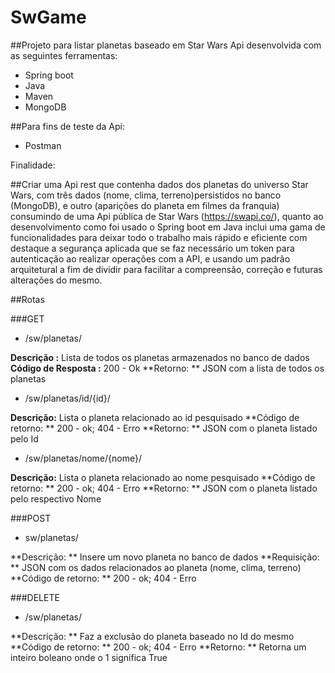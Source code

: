 # SwGame
 ##Projeto para listar planetas baseado em Star Wars
Api desenvolvida com as seguintes ferramentas:

- Spring boot
- Java
- Maven
- MongoDB

 ##Para fins de teste da Api:

- Postman

Finalidade:

 ##Criar uma Api rest que contenha dados dos planetas do universo Star Wars, com três dados (nome, clima, terreno)persistidos no banco (MongoDB), e outro (aparições do planeta em filmes da franquia) consumindo de uma Api pública de Star Wars (https://swapi.co/), quanto ao desenvolvimento como foi usado o Spring boot em Java inclui uma gama de funcionalidades para deixar todo o trabalho mais rápido e eficiente com destaque a segurança aplicada que se faz necessário um token para autenticação ao realizar operações com a API, e usando um padrão arquitetural a fim de dividir para facilitar a compreensão, correção e futuras alterações do mesmo.
 
 ##Rotas
 
 ###GET
 
 - /sw/planetas/
 
 **Descrição :** Lista de todos os planetas armazenados no banco de dados
 **Código de Resposta :** 200 - Ok
 **Retorno:  ** JSON com a lista de todos os planetas
 
 - /sw/planetas/id/{id}/
 
 **Descrição:** Lista o planeta relacionado ao id pesquisado
 **Código de retorno: ** 200 - ok; 404 - Erro
 **Retorno: ** JSON com o planeta listado pelo Id
 
 - /sw/planetas/nome/{nome}/
 
 **Descrição:** Lista o planeta relacionado ao nome pesquisado
 **Código de retorno: ** 200 - ok; 404 - Erro
 **Retorno: ** JSON com o planeta listado pelo respectivo Nome
 
 ###POST
 
 - sw/planetas/
 
 **Descrição: ** Insere um novo planeta no banco de dados
 **Requisição: ** JSON com os dados relacionados ao planeta (nome, clima, terreno)
 **Código de retorno: ** 200 - ok; 404 - Erro
 
 ###DELETE
 
 - /sw/planetas/
 
 **Descrição: ** Faz a exclusão do planeta baseado no Id do mesmo
 **Código de retorno: ** 200 - ok; 404 - Erro
 **Retorno: ** Retorna um inteiro boleano onde o 1 significa True
 
 
 
 
 

